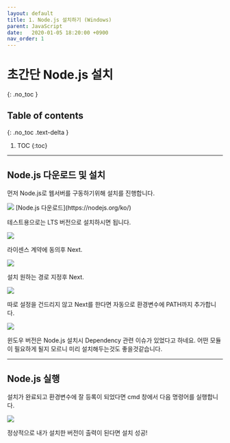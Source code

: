 ```yaml
---
layout: default
title: 1. Node.js 설치하기 (Windows)
parent: JavaScript
date:   2020-01-05 18:20:00 +0900
nav_order: 1
---
```


# 초간단 Node.js 설치
{: .no_toc }

## Table of contents
{: .no_toc .text-delta }

1. TOC
{:toc}

---

## Node.js 다운로드 및 설치

먼저 Node.js로 웹서버를 구동하기위해 설치를 진행합니다.

<img src='{{ "/assets/images/javascript/nodejs-main-home.PNG" | absolute_url }}'>
[Node.js 다운로드](https://nodejs.org/ko/)

테스트용으로는 LTS 버전으로 설치하시면 됩니다.

<img src='{{ "/assets/images/javascript/nodejs-install-1.PNG" | absolute_url }}'>

라이센스 계약에 동의후 Next.

<img src='{{ "/assets/images/javascript/nodejs-install-2.PNG" | absolute_url }}'>

설치 원하는 경로 지정후 Next.

<img src='{{ "/assets/images/javascript/nodejs-install-3.PNG" | absolute_url }}'>

따로 설정을 건드리지 않고 Next를 한다면 자동으로 환경변수에 PATH까지 추가합니다.

<img src='{{ "/assets/images/javascript/nodejs-install-4.PNG" | absolute_url }}'>

윈도우 버전은 Node.js 설치시 Dependency 관련 이슈가 있었다고 하네요.
어떤 모듈이 필요하게 될지 모르니 미리 설치해두는것도 좋을것같습니다.

* * *

## Node.js 실행

설치가 완료되고 환경변수에 잘 등록이 되었다면 cmd 창에서 다음 명령어를 실행합니다.

<img src='{{ "/assets/images/javascript/nodejs-install-5.PNG" | absolute_url }}'>

정상적으로 내가 설치한 버전이 출력이 된다면 설치 성공!

